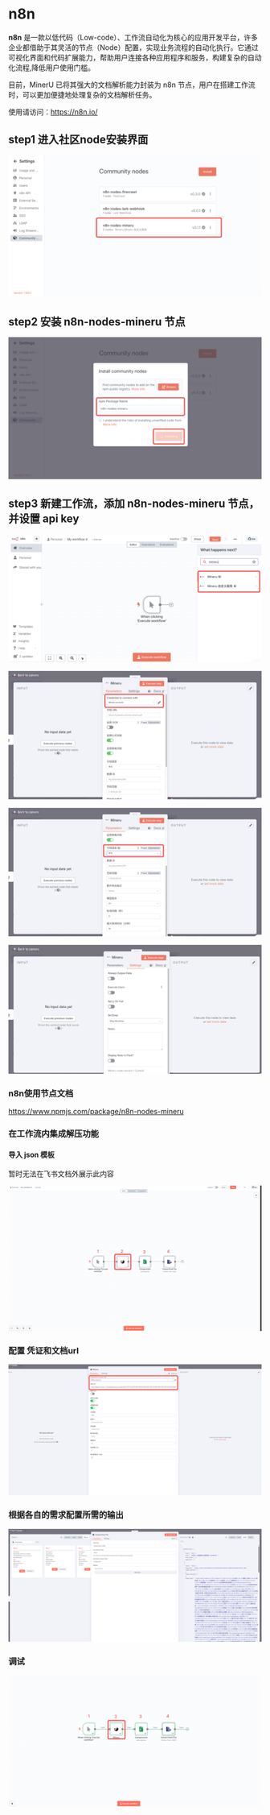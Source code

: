 # n8n
**n8n** 是一款以低代码（Low-code）、工作流自动化为核心的应用开发平台，许多企业都借助于其灵活的节点（Node）配置，实现业务流程的自动化执行。它通过可视化界面和代码扩展能力，帮助用户连接各种应用程序和服务，构建复杂的自动化流程,降低用户使用门槛。

目前，MinerU 已将其强大的文档解析能力封装为 n8n 节点，用户在搭建工作流时，可以更加便捷地处理复杂的文档解析任务。

使用请访问：https://n8n.io/

## step1 进入社区node安装界面

![img](../../assets/images/n8n_1.png)

## step2 安装 n8n-nodes-mineru 节点

![img](../../assets/images/n8n_2.png)

## step3 新建工作流，添加 n8n-nodes-mineru 节点，并设置 api key

![img](../../assets/images/n8n_3.png)

![img](../../assets/images/n8n_4.png)

![img](../../assets/images/n8n_5.png)

![img](../../assets/images/n8n_6.png)

### n8n使用节点文档

https://www.npmjs.com/package/n8n-nodes-mineru

### **在工作流内集成解压功能**

#### 导入 json 模板

暂时无法在飞书文档外展示此内容

![img](../../assets/images/n8n_7.png)

### 配置 凭证和文档url

![img](../../assets/images/n8n_8.png)

### 根据各自的需求配置所需的输出

![img](../../assets/images/n8n_9.png)

### 调试

![img](../../assets/images/n8n_10.png)